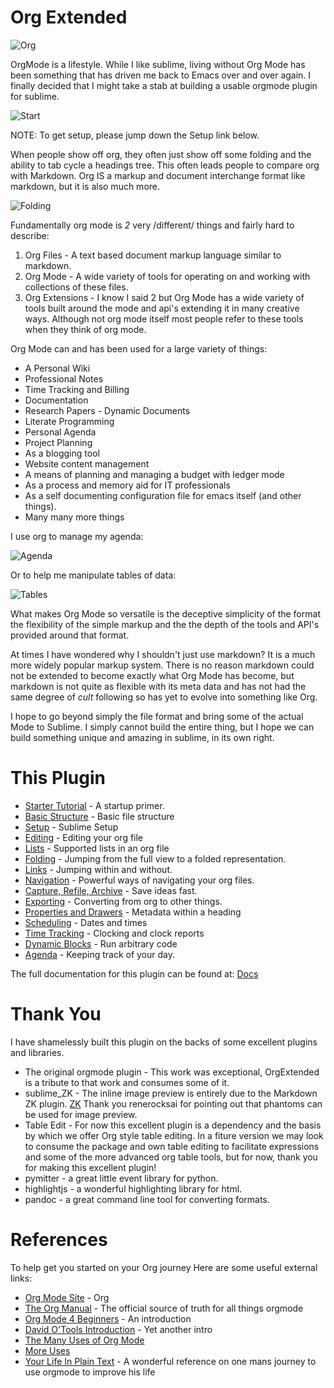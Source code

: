 # Org Extended

  ![Org](https://orgmode.org/resources/img/org-mode-unicorn.svg)

  OrgMode is a lifestyle. While I like sublime, living without Org Mode has been something 
  that has driven me back to Emacs over and over again. I finally decided that I might take a stab
  at building a usable orgmode plugin for sublime.

  ![Start](https://raw.githubusercontent.com/ihdavids/orgextended_docs/master/images/orgstart.gif)

  NOTE: To get setup, please jump down the Setup link below.
  
  When people show off org, they often just show off some folding
  and the ability to tab cycle a headings tree. This often leads people
  to compare org with Markdown. Org IS a markup and document interchange
  format like markdown, but it is also much more.

  ![Folding](https://raw.githubusercontent.com/ihdavids/orgextended_docs/master/images/orgstartfolding.gif)

  Fundamentally org mode is *2* very /different/ things and fairly hard to describe:

  1. Org Files - A text based document markup language similar to markdown.
  2. Org Mode  - A wide variety of tools for operating on and working with collections of these files.
  3. Org Extensions - I know I said 2 but Org Mode has a wide variety of tools built around the mode and api's extending it in many creative ways. Although not org mode itself most people refer to these tools when they think of org mode.

  Org Mode can and has been used for a large variety of things:

  + A Personal Wiki
  + Professional Notes
  + Time Tracking and Billing
  + Documentation
  + Research Papers - Dynamic Documents
  + Literate Programming
  + Personal Agenda
  + Project Planning
  + As a blogging tool
  + Website content management 
  + A means of planning and managing a budget with ledger mode
  + As a process and memory aid for IT professionals
  + As a self documenting configuration file for emacs itself (and other things).
  + Many many more things

  I use org to manage my agenda:

  ![Agenda](https://raw.githubusercontent.com/ihdavids/orgextended_docs/master/images/agenda_day.gif)

  Or to help me manipulate tables of data:

  ![Tables](https://raw.githubusercontent.com/ihdavids/orgextended_docs/master/images/table_hacking.gif)

  What makes Org Mode so versatile is the deceptive simplicity of the format
  the flexibility of the simple markup and the the depth of the tools and API's provided around that format.

  At times I have wondered why I shouldn't just use markdown? It is a much more widely popular markup system.
  There is no reason markdown could not be extended to become exactly what Org Mode
  has become, but markdown is not quite as flexible with its meta data and has not had the same degree of *cult*
  following so has yet to evolve into something like Org.

  I hope to go beyond simply the file format and bring some of the actual Mode to Sublime.
  I simply cannot build the entire thing, but I hope we can build something unique and amazing
  in sublime, in its own right.

# This Plugin

  - [Starter Tutorial](https://github.com/ihdavids/orgextended_docs/blob/master/learning_todos.org) - A startup primer.
  - [Basic Structure](https://github.com/ihdavids/orgextended_docs/blob/master/orgextended.org) - Basic file structure
  - [Setup](https://github.com/ihdavids/orgextended_docs/blob/master/setup.org) - Sublime Setup
  - [Editing](https://github.com/ihdavids/orgextended_docs/blob/master/editing.org) - Editing your org file
  - [Lists](https://github.com/ihdavids/orgextended_docs/blob/master/lists.org) - Supported lists in an org file
  - [Folding](https://github.com/ihdavids/orgextended_docs/blob/master/folding.org) - Jumping from the full view to a folded representation.
  - [Links](https://github.com/ihdavids/orgextended_docs/blob/master/links.org) - Jumping within and without.
  - [Navigation](https://github.com/ihdavids/orgextended_docs/blob/master/navigation.org) - Powerful ways of navigating your org files.
  - [Capture, Refile, Archive](https://github.com/ihdavids/orgextended_docs/blob/master/capture.org) - Save ideas fast.
  - [Exporting](https://github.com/ihdavids/orgextended_docs/blob/master/exporting.org) - Converting from org to other things.
  - [Properties and Drawers](https://github.com/ihdavids/orgextended_docs/blob/master/properties.org) - Metadata within a heading
  - [Scheduling](https://github.com/ihdavids/orgextended_docs/blob/master/dates.org) - Dates and times
  - [Time Tracking](https://github.com/ihdavids/orgextended_docs/blob/master/clocking.org) - Clocking and clock reports
  - [Dynamic Blocks](https://github.com/ihdavids/orgextended_docs/blob/master/dynamicblocks.org) - Run arbitrary code
  - [Agenda](https://github.com/ihdavids/orgextended_docs/blob/master/agenda.org) - Keeping track of your day.

  The full documentation for this plugin can be found at: [Docs](https://github.com/ihdavids/orgextended_docs)

# Thank You
  I have shamelessly built this plugin on the backs of some excellent plugins and libraries.

  - The original orgmode plugin - This work was exceptional, OrgExtended is a tribute to that work and consumes some of it.
  - sublime_ZK - The inline image preview is entirely due to the Markdown ZK plugin. 
    [ZK](https://github.com/renerocksai/sublime_zk) Thank you renerocksai for pointing out that phantoms can be used for image preview.
  - Table Edit - For now this excellent plugin is a dependency and the basis by which we offer Org style table editing.
  	In a fiture version we may look to consume the package and own table editing to facilitate expressions and some of the more
  	advanced org table tools, but for now, thank you for making this excellent plugin!
  - pymitter - a great little event library for python.
  - highlightjs - a wonderful highlighting library for html.
  - pandoc - a great command line tool for converting formats.


# References
  To help get you started on your Org journey
  Here are some useful external links:

- [Org Mode Site](https://orgmode.org) - Org
- [The Org Manual](https://orgmode.org/manual/) - The official source of truth for all things orgmode
- [Org Mode 4 Beginners](https://orgmode.org/worg/org-tutorials/org4beginners.html) - An introduction
- [David O'Tools Introduction](https://orgmode.org/worg/org-tutorials/orgtutorial_dto.html) - Yet another intro
- [The Many Uses of Org Mode](https://thoughtbot.com/blog/the-many-uses-of-org-mode)
- [More Uses](https://kitchingroup.cheme.cmu.edu/blog/2014/08/08/What-we-are-using-org-mode-for/)
- [Your Life In Plain Text](http://doc.norang.ca/org-mode.html) - A wonderful reference on one mans journey to use orgmode to improve his life
